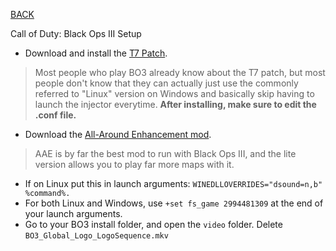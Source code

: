 
[BACK](..)

Call of Duty: Black Ops III Setup

- Download and install the [T7 Patch](https://github.com/shiversoftdev/t7patch/releases/download/Current/Linux.Steamdeck.and.Manual.Windows.Install.zip).
> Most people who play BO3 already know about the T7 patch, but most people don't know that they can actually just use the commonly referred to "Linux" version on Windows and basically skip having to launch the injector everytime. **After installing, make sure to edit the .conf file.**
- Download the [All-Around Enhancement mod](https://steamcommunity.com/sharedfiles/filedetails/?id=2994481309).
> AAE is by far the best mod to run with Black Ops III, and the lite version allows you to play far more maps with it.
- If on Linux put this in launch arguments: `WINEDLLOVERRIDES="dsound=n,b" %command%.`
- For both Linux and Windows, use `+set fs_game 2994481309` at the end of your launch arguments.
- Go to your BO3 install folder, and open the `video` folder. Delete `BO3_Global_Logo_LogoSequence.mkv`